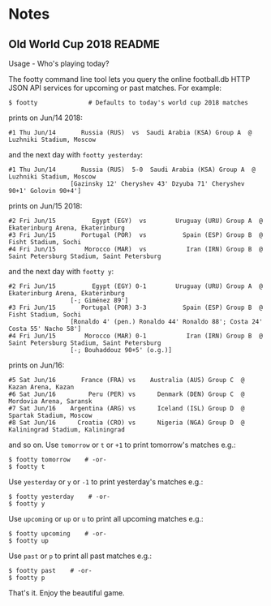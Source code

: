 # Notes




## Old World Cup 2018 README

Usage - Who's playing today?

The footty command line tool lets you query the online football.db HTTP JSON API services
for upcoming or past matches. For example:

    $ footty              # Defaults to today's world cup 2018 matches

prints on Jun/14 2018:

    #1 Thu Jun/14       Russia (RUS)  vs  Saudi Arabia (KSA) Group A  @ Luzhniki Stadium, Moscow

and the next day with `footty yesterday`:

    #1 Thu Jun/14       Russia (RUS)  5-0  Saudi Arabia (KSA) Group A  @ Luzhniki Stadium, Moscow
                     [Gazinsky 12' Cheryshev 43' Dzyuba 71' Cheryshev 90+1' Golovin 90+4']

prints on Jun/15 2018:

    #2 Fri Jun/15          Egypt (EGY)  vs        Uruguay (URU) Group A  @ Ekaterinburg Arena, Ekaterinburg
    #3 Fri Jun/15       Portugal (POR)  vs          Spain (ESP) Group B  @ Fisht Stadium, Sochi
    #4 Fri Jun/15        Morocco (MAR)  vs           Iran (IRN) Group B  @ Saint Petersburg Stadium, Saint Petersburg

and the next day with `footty y`:

    #2 Fri Jun/15          Egypt (EGY) 0-1        Uruguay (URU) Group A  @ Ekaterinburg Arena, Ekaterinburg
                     [-; Giménez 89']
    #3 Fri Jun/15       Portugal (POR) 3-3          Spain (ESP) Group B  @ Fisht Stadium, Sochi
                     [Ronaldo 4' (pen.) Ronaldo 44' Ronaldo 88'; Costa 24' Costa 55' Nacho 58']
    #4 Fri Jun/15        Morocco (MAR) 0-1           Iran (IRN) Group B  @ Saint Petersburg Stadium, Saint Petersburg
                     [-; Bouhaddouz 90+5' (o.g.)]

prints on Jun/16:

    #5 Sat Jun/16       France (FRA) vs    Australia (AUS) Group C  @ Kazan Arena, Kazan
    #6 Sat Jun/16         Peru (PER) vs      Denmark (DEN) Group C  @ Mordovia Arena, Saransk
    #7 Sat Jun/16    Argentina (ARG) vs      Iceland (ISL) Group D  @ Spartak Stadium, Moscow
    #8 Sat Jun/16      Croatia (CRO) vs      Nigeria (NGA) Group D  @ Kaliningrad Stadium, Kaliningrad

and so on.
Use `tomorrow` or `t` or `+1` to print tomorrow's matches e.g.:

    $ footty tomorrow    # -or-
    $ footty t

Use `yesterday` or `y` or `-1` to print yesterday's matches e.g.:

    $ footty yesterday    # -or-
    $ footty y

Use `upcoming` or `up` or `u` to print all upcoming matches e.g.:

    $ footty upcoming    # -or-
    $ footty up

Use `past` or `p` to print all past matches e.g.:

    $ footty past    # -or-
    $ footty p


That's it. Enjoy the beautiful game.


